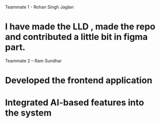 Teammate 1 - Rohan Singh Jaglan
# I have made the LLD , made the repo and contributed a little bit in figma part.

Teammate 2 – Ram Sundhar
# Developed the frontend application
# Integrated AI-based features into the system